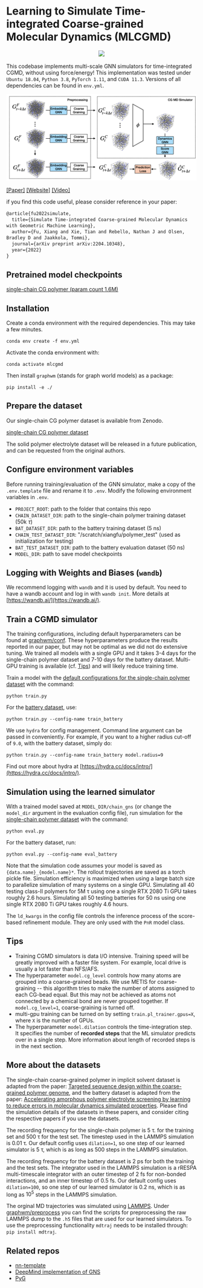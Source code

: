 # Learning to Simulate Time-integrated Coarse-grained Molecular Dynamics (MLCGMD)

<p align="center">
<img src="assets/chain.gif" width="300">
</p>

This codebase implements multi-scale GNN simulators for time-integrated CGMD, without using force/energy! This implementation was tested under `Ubuntu 18.04`, `Python 3.8`, `PyTorch 1.11`, and `CUDA 11.3`. Versions of all dependencies can be found in `env.yml`.

<p align="center">
  <img src="assets/model.png" /> 
</p>

[[Paper]](https://arxiv.org/abs/2204.10348) [[Website]](https://xiangfu.co/mlcgmd) [[Video]](https://www.youtube.com/watch?v=l3aGVjQezsc)

if you find this code useful, please consider reference in your paper:

```
@article{fu2022simulate,
  title={Simulate Time-integrated Coarse-grained Molecular Dynamics with Geometric Machine Learning},
  author={Fu, Xiang and Xie, Tian and Rebello, Nathan J and Olsen, Bradley D and Jaakkola, Tommi},
  journal={arXiv preprint arXiv:2204.10348},
  year={2022}
}
``` 

## Pretrained model checkpoints

[single-chain CG polymer (param count 1.6M)]()

## Installation
Create a conda environment with the required dependencies. This may take a few minutes.

```
conda env create -f env.yml
```

Activate the conda environment with:

```
conda activate mlcgmd
```

Then install `graphwm` (stands for graph world models) as a package:

```
pip install -e ./
```

## Prepare the dataset

Our single-chain CG polymer dataset is available from Zenodo.

[single-chain CG polymer dataset](https://zenodo.org/record/6764836#.YrqHNuxKjzd)

The solid polymer electrolyte dataset will be released in a future publication, and can be requested from the original authors.

## Configure environment variables

Before running training/evaluation of the GNN simulator, make a copy of the `.env.template` file and rename it to `.env`. Modify the following environment variables in `.env`.

- `PROJECT_ROOT`: path to the folder that contains this repo
- `CHAIN_DATASET_DIR`: path to the single-chain polymer training dataset (50k $\tau$)
- `BAT_DATASET_DIR`: path to the battery training dataset (5 ns)
- `CHAIN_TEST_DATASET_DIR`: "/scratch/xiangfu/polymer_test" (used as initialization for testing)
- `BAT_TEST_DATASET_DIR`: path to the battery evaluation dataset (50 ns)
- `MODEL_DIR`: path to save model checkpoints

## Logging with Weights and Biases (`wandb`)

We recommend logging with `wandb` and it is used by default. You need to have a wandb account and log in with `wandb init`. More details at [https://wandb.ai/](https://wandb.ai/).

## Train a CGMD simulator

The training configurations, including default hyperparameters can be found at [graphwm/conf](./graphwm/conf). These hyperparameters produce the results reported in our paper, but may not be optimal as we did not do extensive tuning. We trained all models with a single GPU and it takes 3-4 days for the single-chain polymer dataset and 7-10 days for the battery dataset. Multi-GPU training is available (cf. [Tips](https://github.com/kyonofx/mlcgmd/tree/main#tips)) and will likely reduce training time.

Train a model with the [default configurations for the single-chain polymer dataset](./graphwm/conf/train.yaml) with the command:

```
python train.py
```

For the [battery dataset](./graphwm/conf/train_battery.yaml), use:

```
python train.py --config-name train_battery
```

We use `hydra` for config management. Command line argument can be passed in conveniently. For example, if you want to a higher radius cut-off of `9.0`, with the battery dataset, simply do:

```
python train.py --config-name train_battery model.radius=9
```

Find out more about hydra at [https://hydra.cc/docs/intro/](https://hydra.cc/docs/intro/).

## Simulation using the learned simulator

With a trained model saved at `MODEL_DIR/chain_gns` (or change the `model_dir` argument in the evaluation config file), run simulation for the [single-chain polymer dataset](./graphwm/conf/eval.yaml) with the command:

```
python eval.py
```

For the battery dataset, run:

```
python eval.py --config-name eval_battery
```

Note that the simulation code assumes your model is saved as `{data.name}_{model.name}*`. The rollout trajectories are saved as a torch pickle file. Simulation efficiency is maximized when using a large batch size to parallelize simulation of many systems on a single GPU. Simulating all 40 testing class-II polymers for 5M τ using one a single RTX 2080 Ti GPU takes roughly 2.6 hours. Simulating all 50 testing batteries for 50 ns using one single RTX 2080 Ti GPU takes roughly 4.6 hours.

The `ld_kwargs` in the config file controls the inference process of the score-based refinement module. They are only used with the `PnR` model class.

## Tips

- Training CGMD simulators is data I/O intensive. Training speed will be greatly improved with a faster file system. For example, local drive is usually a lot faster than NFS/AFS. 
- The hyperparameter `model.cg_level` controls how many atoms are grouped into a coarse-grained beads. We use METIS for coarse-graining -- this algorithm tries to make the number of atoms assigned to each CG-bead equal. But this may not be achieved as atoms not connected by a chemical bond are never grouped together.  If `model.cg_level=1`, coarse-graining is turned off.
- multi-gpu training can be turned on by setting `train.pl_trainer.gpus=X`, where `X` is the number of GPUs.
- The hyperparameter `model.dilation` controls the time-integration step. It specifies the number of **recorded steps** that the ML simulator predicts over in a single step. More information about length of recorded steps is in the next section.

## More about the datasets 

The single-chain coarse-grained polymer in implicit solvent dataset is adapted from the paper: [Targeted sequence design within the coarse-grained polymer genome](https://www.science.org/doi/10.1126/sciadv.abc6216), and the battery dataset is adapted from the paper: [Accelerating amorphous polymer electrolyte screening by learning to reduce errors in molecular dynamics simulated properties](https://arxiv.org/abs/2101.05339). Please find the simulation details of the datasets in these papers, and consider citing the respective papers if you use the datasets. 

The recording frequency for the single-chain polymer is 5 τ. for the training set and 500 τ for the test set. The timestep used in the LAMMPS simulation is 0.01 τ. Our default config uses `dilation=1`, so one step of our learned simulator is 5 τ, which is as long as 500 steps in the LAMMPS simulation.

The recording frequency for the battery dataset is 2 ps for both the training and the test sets. The integrator used in the LAMMPS simulation is a rRESPA multi-timescale integrator with an outer timestep of 2 fs for non-bonded interactions, and an inner timestep of 0.5 fs. Our default config uses `dilation=100`, so one step of our learned simulator is 0.2 ns, which is as long as $10^5$ steps in the LAMMPS simulation.

The orginal MD trajectories was simulated using [LAMMPS](https://www.lammps.org). Under [graphwm/preprocess](./graphwm/preprocess) you can find the scripts for preprocessing the raw LAMMPS dump to the `.h5` files that are used for our learned simulators. To use the preprocessing functionality `mdtraj` needs to be installed through: `pip install mdtraj`.

## Related repos

- [nn-template](https://github.com/grok-ai/nn-template)
- [DeepMind implementation of GNS](https://github.com/deepmind/deepmind-research/tree/master/learning_to_simulate)
- [PyG](https://github.com/pyg-team/pytorch_geometric)